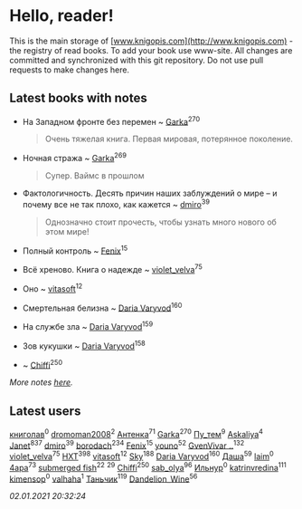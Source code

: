 # Hello, reader!
This is the main storage of [www.knigopis.com](http://www.knigopis.com) - the registry of read books.
To add your book use www-site. All changes are committed and synchronized with this git repository.
Do not use pull requests to make changes here.


## Latest books with notes
* На Западном фронте без перемен ~ [Garka](users/115/115753719718250012620-google)<sup>270</sup>
    > Очень тяжелая книга. Первая мировая, потерянное поколение.

* Ночная стража ~ [Garka](users/115/115753719718250012620-google)<sup>269</sup>
    > Супер. Ваймс в прошлом

* Фактологичность. Десять причин наших заблуждений о мире – и почему все не так плохо, как кажется ~ [dmiro](users/571/5714115-vkontakte)<sup>39</sup>
    > Однозначно стоит прочесть, чтобы узнать много нового об этом мире!

* Полный контроль ~ [Fenix](users/111/111367585493471720963-google)<sup>15</sup>

* Всё хреново. Книга о надежде ~ [violet_velva](users/116/116961712580551399099-google)<sup>75</sup>

* Оно ~ [vitasoft](users/474/47446642-vkontakte)<sup>12</sup>

* Смертельная белизна ~ [Daria Varyvod](users/829/829893410524253-facebook)<sup>160</sup>

* На службе зла ~ [Daria Varyvod](users/829/829893410524253-facebook)<sup>159</sup>

* Зов кукушки ~ [Daria Varyvod](users/829/829893410524253-facebook)<sup>158</sup>

*  ~ [Chiffi](users/105/105831994080785626680-google)<sup>250</sup>


_More notes [here](latest_books_with_notes.md)._


## Latest users
[книголав](users/981/981907258513659-facebook)<sup>0</sup> 
[dromoman2008](users/444/44461886-yandex)<sup>2</sup> 
[Антенка](users/118/118158645037334943900-google)<sup>71</sup> 
[Garka](users/115/115753719718250012620-google)<sup>270</sup> 
[Пу_тем](users/344/3448154788585127-facebook)<sup>9</sup> 
[Askaliya](users/326/326783541-vkontakte)<sup>4</sup> 
[Janet](users/108/108113656204404967440-google)<sup>837</sup> 
[dmiro](users/571/5714115-vkontakte)<sup>39</sup> 
[borodach](users/157/15706320-vkontakte)<sup>234</sup> 
[Fenix](users/111/111367585493471720963-google)<sup>15</sup> 
[youno](users/302/302928912-vkontakte)<sup>52</sup> 
[GvenVivar ..](users/158/158266434925901-facebook)<sup>132</sup> 
[violet_velva](users/116/116961712580551399099-google)<sup>75</sup> 
[HXT](users/100/100002563462782-facebook)<sup>398</sup> 
[vitasoft](users/474/47446642-vkontakte)<sup>12</sup> 
[Sky](users/118/118049897850017649660-googleplus)<sup>188</sup> 
[Daria Varyvod](users/829/829893410524253-facebook)<sup>160</sup> 
[Даша](users/334/334696193054530347-mailru)<sup>59</sup> 
[ laim](users/112/112927328138261243447-google)<sup>0</sup> 
[4apa](users/117/117392596378069249667-google)<sup>73</sup> 
[submerged fish](users/471/471364154-yandex)<sup>22</sup> 
[](users/153/1537586159620888-facebook)<sup>29</sup> 
[Chiffi](users/105/105831994080785626680-google)<sup>250</sup> 
[sab_olya](users/139/139338401-vkontakte)<sup>96</sup> 
[Ильнур](users/878/8787394068538140681-mailru)<sup>0</sup> 
[katrinvredina](users/233/2336755-vkontakte)<sup>111</sup> 
[kimensop](users/424/424652224-vkontakte)<sup>0</sup> 
[valhaha](users/177/177642807-vkontakte)<sup>1</sup> 
[Таньчик](users/209/2096581563762610-facebook)<sup>119</sup> 
[Dandelion_Wine](users/586/58602788-vkontakte)<sup>56</sup> 


_02.01.2021 20:32:24_
